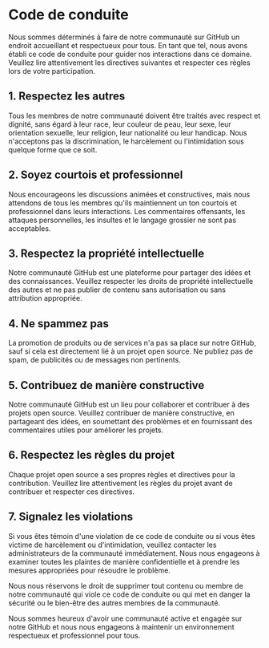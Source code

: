 # Code de conduite

Nous sommes déterminés à faire de notre communauté sur GitHub un endroit accueillant et respectueux pour tous. En tant que tel, nous avons établi ce code de conduite pour guider nos interactions dans ce domaine. Veuillez lire attentivement les directives suivantes et respecter ces règles lors de votre participation.

## 1. Respectez les autres

Tous les membres de notre communauté doivent être traités avec respect et dignité, sans égard à leur race, leur couleur de peau, leur sexe, leur orientation sexuelle, leur religion, leur nationalité ou leur handicap. Nous n'acceptons pas la discrimination, le harcèlement ou l'intimidation sous quelque forme que ce soit.

## 2. Soyez courtois et professionnel
Nous encourageons les discussions animées et constructives, mais nous attendons de tous les membres qu'ils maintiennent un ton courtois et professionnel dans leurs interactions. Les commentaires offensants, les attaques personnelles, les insultes et le langage grossier ne sont pas acceptables.

## 3. Respectez la propriété intellectuelle
Notre communauté GitHub est une plateforme pour partager des idées et des connaissances. Veuillez respecter les droits de propriété intellectuelle des autres et ne pas publier de contenu sans autorisation ou sans attribution appropriée.

## 4. Ne spammez pas
La promotion de produits ou de services n'a pas sa place sur notre GitHub, sauf si cela est directement lié à un projet open source. Ne publiez pas de spam, de publicités ou de messages non pertinents.

## 5. Contribuez de manière constructive
Notre communauté GitHub est un lieu pour collaborer et contribuer à des projets open source. Veuillez contribuer de manière constructive, en partageant des idées, en soumettant des problèmes et en fournissant des commentaires utiles pour améliorer les projets.

## 6. Respectez les règles du projet
Chaque projet open source a ses propres règles et directives pour la contribution. Veuillez lire attentivement les règles du projet avant de contribuer et respecter ces directives.

## 7. Signalez les violations
Si vous êtes témoin d'une violation de ce code de conduite ou si vous êtes victime de harcèlement ou d'intimidation, veuillez contacter les administrateurs de la communauté immédiatement. Nous nous engageons à examiner toutes les plaintes de manière confidentielle et à prendre les mesures appropriées pour résoudre le problème.

Nous nous réservons le droit de supprimer tout contenu ou membre de notre communauté qui viole ce code de conduite ou qui met en danger la sécurité ou le bien-être des autres membres de la communauté.

Nous sommes heureux d'avoir une communauté active et engagée sur notre GitHub et nous nous engageons à maintenir un environnement respectueux et professionnel pour tous.